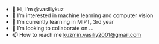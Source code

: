 - 👋 Hi, I’m @vasiliykuz
- 👀 I’m interested in machine learning and computer vision
- 🌱 I’m currently learning in MIPT, 3rd year 
- 💞️ I’m looking to collaborate on ...
- 📫 How to reach me kuzmin.vasiliy2001@gmail.com

<!---
vasiliykuz/vasiliykuz is a ✨ special ✨ repository because its `README.md` (this file) appears on your GitHub profile.
You can click the Preview link to take a look at your changes.
--->
